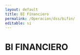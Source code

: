 ```yaml
---
layout: default
title: BI Financiero
permalink: /Operacion/dss/bifin/
editable: si
---
```


# BI FINANCIERO

